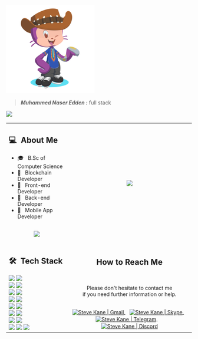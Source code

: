 ![This is an image](https://github.com/mhamdNaser/mhamdNaser/blob/main/octocat.png)

> ***Muhammed Naser Edden :*** full stack

<!--
**mhamdNaser/mhamdNaser** is a ✨ _special_ ✨ repository because its `README.md` (this file) appears on your GitHub profile.

Here are some ideas to get you started:

- 🔭 I’m currently working on ...
- 🌱 I’m currently learning ...
- 👯 I’m looking to collaborate on ...
- 🤔 I’m looking for help with ...
- 💬 Ask me about ...
- 📫 How to reach me: ...
- 😄 Pronouns: ...
- ⚡ Fun fact: ...
-->

![](https://komarev.com/ghpvc/?username=your-devstev2022&color=0069b4)
<table>
  <tr>
    <td>
      <h2> 💻 &nbsp;About Me </h2>
       <ul>
        <li>🎓 &nbsp; B.Sc of Computer Science</li>
        <li>👑 &nbsp; Blockchain Developer </li>
        <li>👑 &nbsp; Front-end Developer </li>
        <li>👑 &nbsp; Back-end Developer </li>
        <li>👑 &nbsp; Mobile App Developer </li>
       </ul>
       <p align="center">
         <br>
        <img height="150em" src="https://github-readme-stats-eight-theta.vercel.app/api?username=devstev2022&show_icons=true&theme=algolia&include_all_commits=true&count_private=true"/>
        </p>
    </td>
    <td>
     <p align="center">
        <img height="360em" src="https://camo.githubusercontent.com/18ce5f699367154406817e838d922e74f1d53abea421410b381a64f2c1725af9/68747470733a2f2f6d656469612e67697068792e636f6d2f6d656469612f4168337a4848376876735342322f67697068792e676966"/>
     </p>
    </td>
  </tr>
  <tr>
   <td>
     <h2> 🛠 &nbsp;Tech Stack</h2>
     <img src="https://img.shields.io/badge/-ReactJs-61DAFB?logo=react&logoColor=white&style=for-the-badge" />
     <img src="https://img.shields.io/badge/-Vue.js-4FC08D?logo=Vue.js&logoColor=white&style=for-the-badge" />
     <br>
     <img src="https://img.shields.io/badge/-AngularJs-DD0031?logo=angular&logoColor=white&style=for-the-badge" />
     <img src="https://img.shields.io/badge/-HTML-E34F26?logo=HTML5&logoColor=white&style=for-the-badge" />
     <br>
     <img src="https://img.shields.io/badge/-CSS-1572B6?logo=CSS3&logoColor=white&style=for-the-badge" />
     <img src="https://img.shields.io/badge/-JavaScript-F7DF1E?logo=javascript&logoColor=white&style=for-the-badge" />
     <br>
     <img src="https://img.shields.io/badge/-Solidity-363636?logo=Solidity&logoColor=white&style=for-the-badge" />
     <img src="https://img.shields.io/badge/-Web3.js-F16822?logo=Web3.js&logoColor=whte&style=for-the-badge" />
     <br>
     <img src="https://img.shields.io/badge/-Ethereum-3C3C3D?logo=Ethereum&logoColor=whte&style=for-the-badge" />
     <img src="https://img.shields.io/badge/-TypeScript-3178C6?logo=TypeScript&logoColor=white&style=for-the-badge" />
     <br>
     <img src="https://img.shields.io/badge/-Bootstrap-7952B3?logo=bootstrap&logoColor=white&style=for-the-badge" />
     <img src="https://img.shields.io/badge/-NodeJs-339933?logo=Node.js&logoColor=white&style=for-the-badge" />
     <br>
     <img src="https://img.shields.io/badge/-PHP-777BB4?logo=php&logoColor=white&style=for-the-badge" />
     <img src="https://img.shields.io/badge/-Python-3776AB?logo=Python&logoColor=white&style=for-the-badge" />
     <br>
     <img src="https://img.shields.io/badge/-MySql-4479A1?logo=mysql&logoColor=white&style=for-the-badge" />
     <img src="https://img.shields.io/badge/-SQLite-003B57?logo=sqlite&logoColor=white&style=for-the-badge" />
     <img src="https://img.shields.io/badge/-MongoDB-47A248?logo=MongoDB&logoColor=white&style=for-the-badge" />
     <br>
   </td>
   <td>
    <div align="center">
      <h2><b>How to Reach Me</b></h2>
      <br>
      <p>Please don't hesitate to contact me 
        <br>if you need further information or help.
      </p>
      <br>
      <a href="mailto:devstev2022@gmail.com" >
      <img align="center" alt="Steve Kane | Gmail" width="30em" src="https://img.icons8.com/fluency/452/gmail.png" />
      </a> &nbsp;&nbsp;
      <a href="https://join.skype.com/invite/xhVzg4D6XkrW" >
      <img align="center" alt="Steve Kane | Skype" width="30em" src="https://img.icons8.com/3d-fluency/344/skype-2019.png" />
      </a> &nbsp;&nbsp;
      <a href="https://t.me/FBS_Icarus" style="margin-right: 8px">
      <img align="center" alt="Steve Kane | Telegram" width="30em" src="https://img.icons8.com/3d-fluency/452/telegram.png" />
      </a> &nbsp;&nbsp;
      <a href="https://discord.com/users/940586668006703115" >
      <img align="center" alt="Steve Kane | Discord" width="30em" src="https://img.icons8.com/avantgarde/452/discord-logo.png" />
      </a>
      <br>
    </div>
   </td>
  </tr>
</table>
